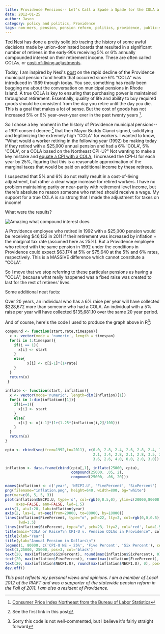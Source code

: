 ```yaml
---
title: Providence Pensions-- Let's Call a Spade a Spade (or the COLA a Raise)
date: 2012-01-25
author: Jason
category: policy and politics, Providence
tags: non-mers, pension, pension reform, politics, providence, public-sector unions, rhode island, ri, rstats, union
---
```


[Ted Nesi][] has done a pretty solid job tracing the [history][] of some awful decisions made by union-dominated boards that resulted in a significant number of retirees in the early-90s receiving 5% or 6% annually compounded interest on their retirement income. These are often called COLAs, or [cost-of-living adjustments][].

Today, I am inspired by Nesi's [post][] on the rapid decline of the Providence municipal pension fund health that occurred since 6% "COLA" was introduced in 1989 through today. You see, something has really been bugging me about the conversation on municipal pensions in Rhode Island. A true COLA is key to ensuring that purchasing power is maintained throughout retirement. Essentially, quality of life and ability to buy required goods should be consistent from the day you retire until the day you die. This is a goal that makes a lot of sense. But the cost of goods has not increased 5% or 6% year-over-year ever in the past twenty years [^1].

So I chose a key moment in the history of Providence municipal pensions-- a 1991 consent decree [^decree] that then Mayor Buddy Cianci signed, solidifying and legitimizing the extremely high "COLA" for workers. I wanted to know, "What would a worker retiring in the following year (1992) be making today if they retired with a \$25,000 annual pension and had a 6% 'COLA', 5% 'COLA', or a COLA based on the Northeast CPI-U?" Not wanting to make a key mistake and [equate a CPI with a COLA][], I increased the CPI-U for each year by 25%, figuring that this is a reasonable approximation of the marginal taxes that would be paid on additional income by these retirees.

I suspected that 5% and 6% do not really result in a cost-of-living adjustment, but rather a clear wage increase for retired workers. I have no problem maintaining parity or near-parity with retirement level income, but there's absolute no reason someone who retired should receive a wage. My support for a true COLA is so strong that I made the adjustment for taxes on income!

What were the results?

![Amazing what compound interest does][]

A Providence employee who retired in 1992 with a \$25,000 pension would be receiving \$46,132 in 2011 if their retirement was increased by inflation + the marginal tax rate (assumed here as 25%). But a Providence employee who retired with the same pension in 1992 under the conditions in Providence could expect \$63,174 at 5% or \$75,640 at the 5% and 6% rates, respectively. This is a MASSIVE difference which cannot constitute a "COLA".

So I move that we stop referring to these particular pensions as having a "COLA", because what really happened was a fixed raise was created to last for the rest of retirees' lives.

Some additional neat facts:

Over 20 years, an individual who has a 6% raise per year will have collected \$228,672 more than someone who had a COLA. An individual with a 5% raise per year will have collected \$135,681.10 over the same 20 year period.

And of course, here's the code I used to produce the graph above in R[^2]:

```r
compound <- function(start,rate,timespan){
  x <- vector(mode = 'numeric', length = timespan)
  for(i in 1:timespan){
    if(i == 1){
      x[i] <- start
    }
    else{
          x[i] <- x[i-1]*(1+rate)
    }
  }
  return(x)
 }
    
inflate <- function(start, inflation){
  x <- vector(mode='numeric', length=dim(inflation)[1])
  for(i in 1:dim(inflation)[1]){
    if(i==1){
      x[i] <- start
    }
    else{
      x[i] <- x[i-1]*(1+(1.25*(inflation[i,2]/100)))
    }
  }
  return(x)
}

cpiu <- cbind(seq(from=1992,to=2011), c(0.0, 2.8, 2.4, 2.6, 2.8, 2.4, 1.4, 
                                        2.1, 3.4, 2.8, 2.1, 2.8, 3.5, 3.6,
                                        3.6, 2.6, 4.0, 0.0, 2.0, 3.0))

inflation <- data.frame(cbind(cpiu[,1], inflate(25000, cpiu), 
                              compound(25000, .05, 2), 
                              compound(25000, .06, 20)))

names(inflation) <- c('year', 'NECPI.U', 'FivePercent', 'SixPercent')
png(filename="inflation.png", height=640, width=800, bg="white")
par(mar=c(6, 5, 5, 3))
plot(inflation$NECPI.U, type='o', col=rgb(0,0.5,0), ylim=c(20000,80000), 
     axes=FALSE, ann=FALSE, lwd=1.5)
axis(1, at=1:20, lab=inflation$year)
axis(2, las=1, at=seq(from=20000, to=80000, by=10000))
lines(inflation$FivePercent, type="o", pch=22, lty=2, col=rgb(0,0,0.5), 
      lwd=1.5)
lines(inflation$SixPercent, type="o", pch=23, lty=2, col='red', lwd=1.5)
title(main="COLA or Raise?\n CPI-U v. Pension COLAs in Providence", col.    main="black")
title(xlab="Year")
title(ylab="Annual Pension in Dollars\n")
legend(1, 80000, c('CPI-U NE + 25%', 'Five Percent', 'Six Percent'), col=c(   'green', 'blue', 'red'), pch=21:23, lty=1:3)
text(1,25000, 25000, pos=3, col='black')
text(20, max(inflation$SixPercent), round(max(inflation$SixPercent), 0), pos=3,     col='red')
text(20, max(inflation$FivePercent), round(max(inflation$FivePercent), 0)   ,pos=3, col=rgb(0,0,0.5))
text(20, max(inflation$NECPI.U), round(max(inflation$NECPI.U), 0), pos=3,     col=rgb(0,0.5,0))
dev.off()
```


*This post reflects my personal views and opinions. I am a member of Local 2012 of the RIAFT and was a supporter of the statewide pension reform in the Fall of 2011. I am also a resident of Providence.*

[Ted Nesi]: https://twitter.com/#!/tednesi
[history]: http://www.wpri.com/dpp/news/local_news/providence/prov-pensions-hit-by-comedy-of-errors?2
[cost-of-living adjustments]: http://en.wikipedia.org/wiki/Cost-of-living_adjustment
[post]: http://blogs.wpri.com/2012/01/25/chart-the-decline-and-fall-of-the-providence-pension-system/
[Consumer Price Index Northeast from the Bureau of Labor Statistics]: http://www.bls.gov/ro1/9140.htm
[equate a CPI with a COLA]: http://en.wikipedia.org/wiki/Cost-of-living_adjustment#CPI_is_not_a_COLA
[Amazing what compound interest does]: /img/inflation1.png
  "Comparing COLA to CPI-U"

[^decree]: See the first link in this post
[^1]:  [Consumer Price Index Northeast from the Bureau of Labor Statistics][]
[^2]: Sorry this code is not well-commented, but I believe it's fairly straight forward
